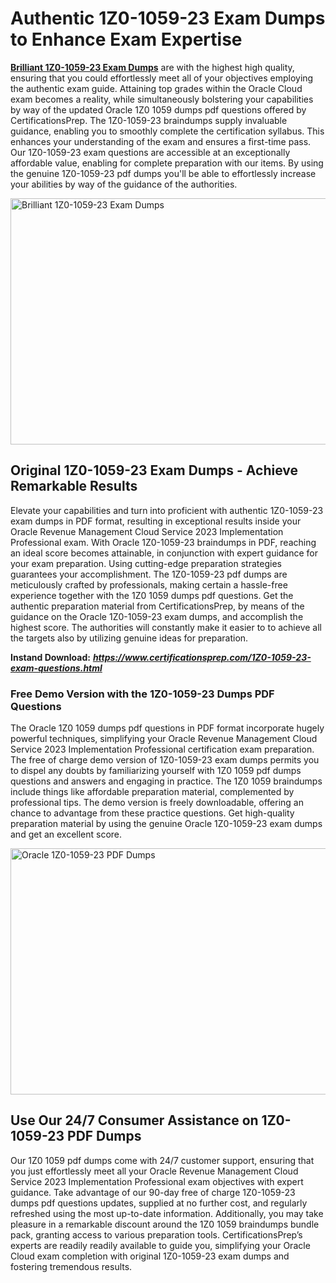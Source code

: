 <h1><strong>Authentic 1Z0-1059-23 Exam Dumps to Enhance Exam Expertise</strong></h1>
<p><a href="https://www.certificationsprep.com/1Z0-1059-23-exam-questions.html"><strong>Brilliant 1Z0-1059-23 Exam Dumps</strong></a> are with the highest high quality, ensuring that you could effortlessly meet all of your objectives employing the authentic exam guide. Attaining top grades within the Oracle Cloud exam becomes a reality, while simultaneously bolstering your capabilities by way of the updated Oracle 1Z0 1059 dumps pdf questions offered by CertificationsPrep. The 1Z0-1059-23 braindumps supply invaluable guidance, enabling you to smoothly complete the certification syllabus. This enhances your understanding of the exam and ensures a first-time pass. Our 1Z0-1059-23 exam questions are accessible at an exceptionally affordable value, enabling for complete preparation with our items. By using the genuine 1Z0-1059-23 pdf dumps you'll be able to effortlessly increase your abilities by way of the guidance of the authorities.</p>
<p><img src="https://i.imgur.com/XTkKqDV.png" alt="Brilliant 1Z0-1059-23 Exam Dumps" width="700" height="394" /></p>
<h2><strong>Original 1Z0-1059-23 Exam Dumps - Achieve Remarkable Results</strong></h2>
<p>Elevate your capabilities and turn into proficient with authentic 1Z0-1059-23 exam dumps in PDF format, resulting in exceptional results inside your Oracle Revenue Management Cloud Service 2023 Implementation Professional exam. With Oracle 1Z0-1059-23 braindumps in PDF, reaching an ideal score becomes attainable, in conjunction with expert guidance for your exam preparation. Using cutting-edge preparation strategies guarantees your accomplishment. The 1Z0-1059-23 pdf dumps are meticulously crafted by professionals, making certain a hassle-free experience together with the 1Z0 1059 dumps pdf questions. Get the authentic preparation material from CertificationsPrep, by means of the guidance on the Oracle 1Z0-1059-23 exam dumps, and accomplish the highest score. The authorities will constantly make it easier to to achieve all the targets also by utilizing genuine ideas for preparation.</p>
<p><strong>Instand Download:</strong>&nbsp;<strong><a href="https://www.certificationsprep.com/1Z0-1059-23-exam-questions.html"><em>https://www.certificationsprep.com/1Z0-1059-23-exam-questions.html</em></a></strong></p>
<h3><strong>Free Demo Version with the 1Z0-1059-23 Dumps PDF Questions</strong></h3>
<p>The Oracle 1Z0 1059 dumps pdf questions in PDF format incorporate hugely powerful techniques, simplifying your Oracle Revenue Management Cloud Service 2023 Implementation Professional certification exam preparation. The free of charge demo version of 1Z0-1059-23 exam dumps permits you to dispel any doubts by familiarizing yourself with 1Z0 1059 pdf dumps questions and answers and engaging in practice. The 1Z0 1059 braindumps include things like affordable preparation material, complemented by professional tips. The demo version is freely downloadable, offering an chance to advantage from these practice questions. Get high-quality preparation material by using the genuine Oracle 1Z0-1059-23 exam dumps and get an excellent score.</p>
<p><a href="https://www.certificationsprep.com/1Z0-1059-23-exam-questions.html"><img src="https://i.imgur.com/DQYUJ45.png" alt="Oracle 1Z0-1059-23 PDF Dumps" width="700" height="394" /></a></p>
<h2><strong>Use Our 24/7 Consumer Assistance on 1Z0-1059-23 PDF Dumps</strong></h2>
<p>Our 1Z0 1059 pdf dumps come with 24/7 customer support, ensuring that you just effortlessly meet all your Oracle Revenue Management Cloud Service 2023 Implementation Professional exam objectives with expert guidance. Take advantage of our 90-day free of charge 1Z0-1059-23 dumps pdf questions updates, supplied at no further cost, and regularly refreshed using the most up-to-date information. Additionally, you may take pleasure in a remarkable discount around the 1Z0 1059 braindumps bundle pack, granting access to various preparation tools. CertificationsPrep&rsquo;s experts are readily readily available to guide you, simplifying your Oracle Cloud exam completion with original 1Z0-1059-23 exam dumps and fostering tremendous results.</p>
